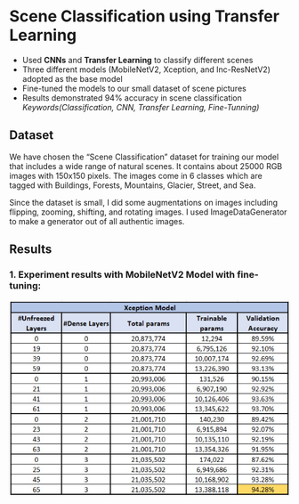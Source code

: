 # Scene Classification using Transfer Learning
* Used **CNNs** and **Transfer Learning** to classify different scenes
* Three different models (MobileNetV2, Xception, and Inc-ResNetV2) adopted as the base model
* Fine-tuned the models to our small dataset of scene pictures
* Results demonstrated 94% accuracy in scene classification
<br>_Keywords(Classification, CNN, Transfer Learning, Fine-Tunning)_

## Dataset
We have chosen the “Scene Classification” dataset for training our model that includes a wide range of natural scenes. It contains about 25000 RGB images with 150x150 pixels. The images come in 6 classes which are tagged with Buildings, Forests, Mountains, Glacier, Street, and Sea.

Since the dataset is small, I did some augmentations on images including flipping, zooming, shifting, and rotating images. I used ImageDataGenerator to make a generator out of all authentic images.

## Results
### 1. Experiment results with MobileNetV2 Model with fine-tuning:
![](https://github.com/saeidesm/scene-classification-transfer-learning/blob/main/results-img/Xception.jpg)
